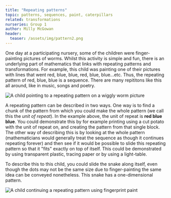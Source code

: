 ```yaml
---
title: "Repeating patterns"
topic: patterns, sequences, paint, caterpillars
related: transformations
nurseries: Group 1
author: Milly McGowan
header:
  teaser: /assets/img/pattern2.png
---
```


One day at a participating nursery, some of the children were finger-painting pictures of worms. Whilst this activity is simple and fun, there is an underlying part of mathematics that links with repeating patterns and transformations. For example, this child was painting one of their pictures with lines that went red, blue, blue, red, blue, blue...etc. Thus, the repeating pattern of red, blue, blue is a sequence. There are many repititons like this all around, like in music, songs and poetry.

![A child pointing to a repeating pattern on a wiggly worm picture]({{site.baseurl}}/assets/img/pattern1.png "Patterns on worms")

A repeating pattern can be described in two ways. One way is to find a chunk of the pattern from which you could make the whole pattern (we call this the *unit of repeat*). In the example above, the unit of repeat is **red blue blue**. You could demonstrate this by for example printing using a cut potato with the unit of repeat on, and creating the pattern from that single block. The other way of describing this is by looking at the whole pattern (mathematicians would generally treat the sequence as though it continues repeating forever) and then see if it would be possible to slide this repeating pattern so that it "fits" exactly on top of itself. This could be demonstrated by using transparent plastic, tracing paper or by using a light-table.

To describe this to this child, you could slide the snake along itself, even though the dots may not be the same size due to finger-painting the same idea can be conveyed nonetheless. This snake has a one-dimensional pattern.

![A child continuing a repeating pattern using fingerprint paint]({{site.baseurl}}/assets/img/pattern2.png "Fingerprint painting")







